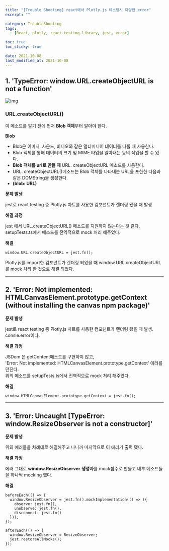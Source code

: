 ```yaml
---
title: "[Trouble Shooting] react에서 Plotly.js 테스팅시 다양한 error"
excerpt: ""

category: TroubleShooting
tags:
  - [React, plotly, react-testing-library, jest, error]

toc: true
toc_sticky: true

date: 2021-10-08
last_modified_at: 2021-10-08
---
```


## 1. 'TypeError: window.URL.createObjectURL is not a function'

![img](https://blog.kakaocdn.net/dn/mCDtS/btq7qugMS1u/gkMGMwhkZV001j1hArUnJK/img.png)

### URL.createObjectURL()

이 메소드를 알기 전에 먼저 **Blob 객체**부터 알아야 한다.

**Blob**

- Blob은 이미지, 사운드, 비디오와 같은 멀티미디어 데이터를 다룰 때 사용한다.
- Blob 객체를 통해 데이터의 크기 및 MIME 타입을 알아내는 등의 작업을 할 수 있다.
- **Blob 객체를 url로 만들 때** URL. createObjectURL 메소드를 사용한다.
- URL. createObjectURL()메소드는 Blob 객체를 나타내는 URL을 포한한 다음과 같은 DOMString을 생성한다.
- **(blob: URL)**

**문제 발생**

jest로 react testing 중 Plotly.js 차트를 사용한 컴포넌트가 렌더링 됐을 때 발생

**해결 과정**

jest 에서 URL.createObjectURL() 메소드를 지원하지 않는다는 것 같다.<br>
setupTests.ts에서 메소드를 전역적으로 mock 처리 해주었다.

**해결**

```react
window.URL.createObjectURL = jest.fn();
```

Plotly.js를 import한 컴포넌트가 렌더링 되었을 때 window.URL.createObjectURL를 mock 처리 한 것으로 해결 되었다.

---

## 2. 'Error: Not implemented: HTMLCanvasElement.prototype.getContext (without installing the canvas npm package)'

**문제 발생**

jest로 react testing 중 Plotly.js 차트를 사용한 컴포넌트가 렌더링 됐을 때 발생. <br>
consle.error이다.

**해결 과정**

JSDom 은 getContent메소드를 구현하지 않고,<br>
'Error: Not implemented: HTMLCanvasElement.prototype.getContext' 에러를 던진다.<br>
위의 메소드를 setupTests.ts에서 전역적으로 mock 처리 해주었다.

**해결**

```react
window.HTMLCanvasElement.prototype.getContext = jest.fn();
```

---

## 3. 'Error: Uncaught [TypeError: window.ResizeObserver is not a constructor]'

**문제 발생**

위의 에러들을 차례대로 해결해주고 나니까 마지막으로 이 에러가 출력 됐다.

**해결 과정**

에러 그대로 **window.ResizeObserver** **생성자**를 mock함수로 만들고 내부 메소드들을 하나씩 mocking 했다.

**해결**

```react
beforeEach(() => {
  window.ResizeObserver = jest.fn().mockImplementation(() => ({
    observe: jest.fn(),
    unobserve: jest.fn(),
    disconnect: jest.fn()
  }));
});

afterEach(() => {
  window.ResizeObserver = ResizeObserver;
  jest.restoreAllMocks();
});
```
